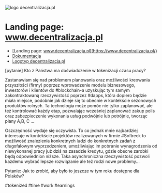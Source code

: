 ![logo decentralizacja.pl](http://logo.decentralizacja.pl/1/cover.png)

# Landing page: www.decentralizacja.pl
+ [Landing page: www.decentralizacja.pl](https://www.decentralizacja.pl/)
+ [Dokumentacja](https://docs.decentralizacja.pl/)
+ [Logotyp decentralizacja.pl](https://logo.decentralizacja.pl/)


[pytanie]
Kto z Państwa ma doświadczenie w tokenizacji czasu pracy?

Zastanawiam się nad problemem planowania oraz możliwości kreowania przyszłości (firmy) poprzez wprowadzenie modelu biznesowego, inwestorów i klientów do #blockchain-a uzyskując tym samym zakontraktowaną rzeczywistość poprzez #dapps, która dopiero będzie miała miejsce, podobnie jak dzieje się to obecnie w kontekście sezonowych produktów rolnych.
Ta technologia może pomóc nie tylko zaplanować, ale też kontrolować każdy etap, pozwalając wcześniej zaplanować zakup polis oraz zabezpieczenie wykonania usług podwójnie lub potrójnie, tworząc plany A,B, C ...

Oszczędność wydaje się oczywista.
To co jednak mnie najbardziej interesuje w kontekście projektów realizowanych w firmie #Softreck to możliwość znalezienia konkretnych ludzi do konkretnych zadań z długofalowym wyprzedzeniem, umożliwiając im pobranie wynagrodzenia od niewykonanej pracy już dziś na zasadzie kredytu, gdzie obecne zarobki będą odpowiednion niższe.
Taka asynchroniczna rzeczywistość pozwoli każdemu wybrać lepsze rozwiązanie ale też rodzi nowe problemy...

Pytanie:
Jak to zrobić, aby było to jeszcze w tym roku dostępne dla Polaków?

#tokenized #time #work #earnings
